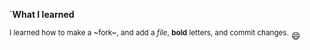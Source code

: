 `**What I learned**

<sup> I learned how to make a ~fork~, and add a _file_, **bold** letters, and commit changes.</sup>
:smile:
